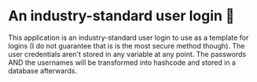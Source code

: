 # An industry-standard user login :closed_lock_with_key:
This application is an industry-standard user login to use as a template for logins (I do not guarantee that is is the most secure method though). The user credentials aren't stored in any variable at any point. The passwords AND the usernames will be transformed into hashcode and stored in a database afterwards.
